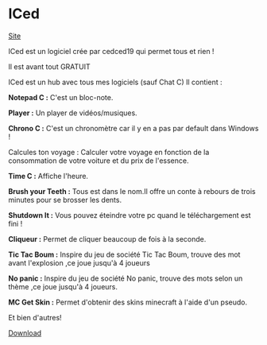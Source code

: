 ICed
====
[Site](http://cedced19.wordpress.com)

ICed est un logiciel crée par cedced19 qui permet tous et rien !

Il est avant tout GRATUIT

ICed est un hub avec tous mes logiciels (sauf Chat C)
Il contient :


**Notepad C :**
C'est un bloc-note.

**Player :**
Un player de vidéos/musiques.

**Chrono C :**
C'est un chronomètre car il y en a pas par default dans Windows !

Calcules ton voyage :
Calculer votre voyage en fonction de la consommation de votre voiture et du prix de l'essence.

**Time C :**
Affiche l'heure.

**Brush your Teeth :**
Tous est dans le nom.Il offre un conte à rebours de trois minutes pour se brosser les dents. 

**Shutdown It :**
Vous pouvez éteindre votre pc quand le téléchargement est fini !

**Cliqueur :**
Permet de cliquer beaucoup de fois à la seconde.

**Tic Tac Boum :**
Inspire du jeu de société Tic Tac Boum, trouve des mot avant l'explosion ,ce joue jusqu'à 4 joueurs

 
**No panic :**
Inspire du jeu de société No panic, trouve des mots selon un thème ,ce joue jusqu'à 4 joueurs.

**MC Get Skin :**
Permet d'obtenir des skins minecraft à l'aide d'un pseudo.

Et bien d'autres!


[Download](https://raw.githubusercontent.com/cedced19/iced/master/setup/iced-setup.exe)
